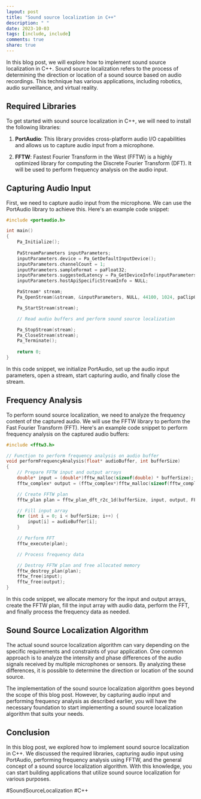 ```yaml
---
layout: post
title: "Sound source localization in C++"
description: " "
date: 2023-10-03
tags: [include, include]
comments: true
share: true
---
```


In this blog post, we will explore how to implement sound source localization in C++. Sound source localization refers to the process of determining the direction or location of a sound source based on audio recordings. This technique has various applications, including robotics, audio surveillance, and virtual reality.

## Required Libraries
To get started with sound source localization in C++, we will need to install the following libraries:

1. **PortAudio**: This library provides cross-platform audio I/O capabilities and allows us to capture audio input from a microphone.

2. **FFTW**: Fastest Fourier Transform in the West (FFTW) is a highly optimized library for computing the Discrete Fourier Transform (DFT). It will be used to perform frequency analysis on the audio input.

## Capturing Audio Input
First, we need to capture audio input from the microphone. We can use the PortAudio library to achieve this. Here's an example code snippet:

```cpp
#include <portaudio.h>

int main()
{
    Pa_Initialize();
    
    PaStreamParameters inputParameters;
    inputParameters.device = Pa_GetDefaultInputDevice();
    inputParameters.channelCount = 1;
    inputParameters.sampleFormat = paFloat32;
    inputParameters.suggestedLatency = Pa_GetDeviceInfo(inputParameters.device)->defaultLowInputLatency;
    inputParameters.hostApiSpecificStreamInfo = NULL;

    PaStream* stream;
    Pa_OpenStream(&stream, &inputParameters, NULL, 44100, 1024, paClipOff, NULL, NULL);

    Pa_StartStream(stream);

    // Read audio buffers and perform sound source localization

    Pa_StopStream(stream);
    Pa_CloseStream(stream);
    Pa_Terminate();
    
    return 0;
}
```

In this code snippet, we initialize PortAudio, set up the audio input parameters, open a stream, start capturing audio, and finally close the stream.

## Frequency Analysis
To perform sound source localization, we need to analyze the frequency content of the captured audio. We will use the FFTW library to perform the Fast Fourier Transform (FFT). Here's an example code snippet to perform frequency analysis on the captured audio buffers:

```cpp
#include <fftw3.h>

// Function to perform frequency analysis on audio buffer
void performFrequencyAnalysis(float* audioBuffer, int bufferSize)
{
    // Prepare FFTW input and output arrays
    double* input = (double*)fftw_malloc(sizeof(double) * bufferSize);
    fftw_complex* output = (fftw_complex*)fftw_malloc(sizeof(fftw_complex) * (bufferSize/2 + 1));

    // Create FFTW plan
    fftw_plan plan = fftw_plan_dft_r2c_1d(bufferSize, input, output, FFTW_ESTIMATE);

    // Fill input array
    for (int i = 0; i < bufferSize; i++) {
        input[i] = audioBuffer[i];
    }

    // Perform FFT
    fftw_execute(plan);

    // Process frequency data

    // Destroy FFTW plan and free allocated memory
    fftw_destroy_plan(plan);
    fftw_free(input);
    fftw_free(output);
}
```

In this code snippet, we allocate memory for the input and output arrays, create the FFTW plan, fill the input array with audio data, perform the FFT, and finally process the frequency data as needed.

## Sound Source Localization Algorithm
The actual sound source localization algorithm can vary depending on the specific requirements and constraints of your application. One common approach is to analyze the intensity and phase differences of the audio signals received by multiple microphones or sensors. By analyzing these differences, it is possible to determine the direction or location of the sound source.

The implementation of the sound source localization algorithm goes beyond the scope of this blog post. However, by capturing audio input and performing frequency analysis as described earlier, you will have the necessary foundation to start implementing a sound source localization algorithm that suits your needs.

## Conclusion
In this blog post, we explored how to implement sound source localization in C++. We discussed the required libraries, capturing audio input using PortAudio, performing frequency analysis using FFTW, and the general concept of a sound source localization algorithm. With this knowledge, you can start building applications that utilize sound source localization for various purposes.

#SoundSourceLocalization #C++